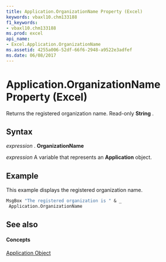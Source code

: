 ```yaml
---
title: Application.OrganizationName Property (Excel)
keywords: vbaxl10.chm133188
f1_keywords:
- vbaxl10.chm133188
ms.prod: excel
api_name:
- Excel.Application.OrganizationName
ms.assetid: 4255a006-52df-66f6-2948-a9522e3adfef
ms.date: 06/08/2017
---
```



# Application.OrganizationName Property (Excel)

Returns the registered organization name. Read-only  **String** .


## Syntax

 _expression_ . **OrganizationName**

 _expression_ A variable that represents an **Application** object.


## Example

This example displays the registered organization name.


```vb
MsgBox "The registered organization is " & _ 
 Application.OrganizationName
```


## See also


#### Concepts


[Application Object](application-object-excel.md)

